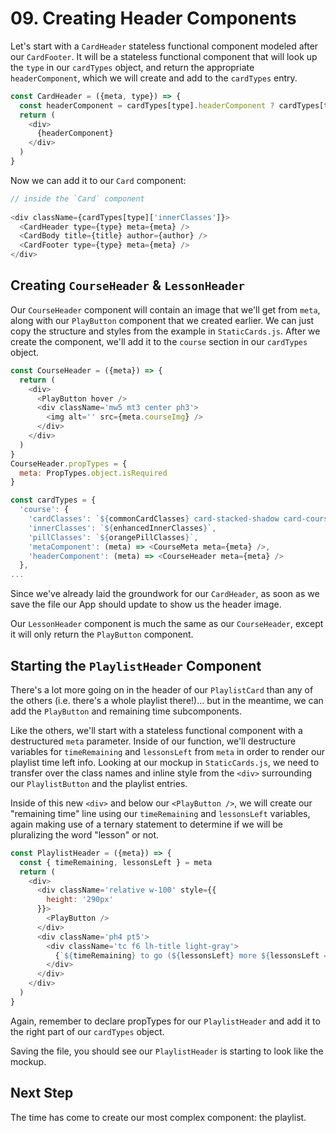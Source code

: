 # 09. Creating Header Components

Let's start with a `CardHeader` stateless functional component modeled after our `CardFooter`. It will be a stateless functional component that will look up the `type` in our `cardTypes` object, and return the appropriate `headerComponent`, which we will create and add to the `cardTypes` entry.

```javascript
const CardHeader = ({meta, type}) => {
  const headerComponent = cardTypes[type].headerComponent ? cardTypes[type].headerComponent(meta) : null
  return (
    <div>
      {headerComponent}
    </div>
  )  
}
```

Now we can add it to our `Card` component:
```javascript
// inside the `Card` component
    
<div className={cardTypes[type]['innerClasses']}>
  <CardHeader type={type} meta={meta} />
  <CardBody title={title} author={author} />
  <CardFooter type={type} meta={meta} />
</div>
```

## Creating `CourseHeader` & `LessonHeader`
Our `CourseHeader` component will contain an image that we'll get from `meta`, along with our `PlayButton` component that we created earlier. We can just copy the structure and styles from the example in `StaticCards.js`. After we create the component, we'll add it to the `course` section in our `cardTypes` object.

```javascript
const CourseHeader = ({meta}) => {
  return (
    <div>
      <PlayButton hover />
      <div className='mw5 mt3 center ph3'>
        <img alt='' src={meta.courseImg} />
      </div>
    </div>
  )
}
CourseHeader.propTypes = {
  meta: PropTypes.object.isRequired
} 
```

```javascript
const cardTypes = {
  'course': {
    'cardClasses': `${commonCardClasses} card-stacked-shadow card-course`,
    'innerClasses': `${enhancedInnerClasses}`,
    'pillClasses': `${orangePillClasses}`,
    'metaComponent': (meta) => <CourseMeta meta={meta} />,
    'headerComponent': (meta) => <CourseHeader meta={meta} />
  },
...
```

Since we've already laid the groundwork for our `CardHeader`, as soon as we save the file our App should update to show us the header image.

Our `LessonHeader` component is much the same as our `CourseHeader`, except it will only return the `PlayButton` component.

## Starting the `PlaylistHeader` Component
There's a lot more going on in the header of our `PlaylistCard` than any of the others (i.e. there's a whole playlist there!)... but in the meantime, we can add the `PlayButton` and remaining time subcomponents.

Like the others, we'll start with a stateless functional component with a destructured `meta` parameter. Inside of our function, we'll destructure variables for `timeRemaining` and `lessonsLeft` from `meta` in order to render our playlist time left info. Looking at our mockup in `StaticCards.js`, we need to transfer over the class names and inline style from the `<div>` surrounding our `PlaylistButton` and the playlist entries.

Inside of this new `<div>` and below our `<PlayButton />`, we will create our "remaining time" line using our `timeRemaining` and `lessonsLeft` variables, again making use of a ternary statement to determine if we will be pluralizing the word "lesson" or not.

```javascript
const PlaylistHeader = ({meta}) => {
  const { timeRemaining, lessonsLeft } = meta
  return (
    <div>
      <div className='relative w-100' style={{
        height: '290px'
      }}>
        <PlayButton />
      </div>
      <div className='ph4 pt5'>
        <div className='tc f6 lh-title light-gray'>
          {`${timeRemaining} to go (${lessonsLeft} more ${lessonsLeft === 1 ? 'lesson' : 'lessons'})`}
        </div>
      </div>
    </div>
  )
}
```

Again, remember to declare propTypes for our `PlaylistHeader` and add it to the right part of our `cardTypes` object.

Saving the file, you should see our `PlaylistHeader` is starting to look like the mockup.

## Next Step
The time has come to create our most complex component: the playlist.



